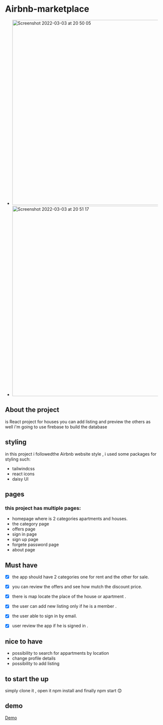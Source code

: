 # Airbnb-marketplace


- <img width="607" alt="Screenshot 2022-03-03 at 20 50 05" src="https://user-images.githubusercontent.com/85104423/156644150-16b73daa-74d7-47d0-ba57-c6caef88ce57.png">
- <img width="624" alt="Screenshot 2022-03-03 at 20 51 17" src="https://user-images.githubusercontent.com/85104423/156644279-1c0eef2e-44d6-4422-ab36-da5b23cc9648.png">


## About the project 
is React project for houses you can add listing and preview the others as well 
i'm going to use firebase to build the database 
## styling 
in this project i followedthe Airbnb website style , i used some packages for styling such:
- tailwindcss
- react icons
- daisy UI 

## pages
### this project has multiple pages:
- homepage where is 2 categories apartments and houses.
- the category page 
- offers page
- sign in page 
- sign up page
- forgete password page 
- about page
 ## Must have 
- [x] the app should have 2 categories one for rent and the other for sale.
- [x] you can review the offers and see how mutch the discount price.
- [x] there is map locate the place of the house or apartment .
- [x] the user can add new listing  only if he is a member .
- [x] the user able to sign in by email.
- [x] user review the app if he is signed in .
 

 

## nice to have 
- possibility to search for appartments by location
- change profile details
- possibility to add listing

 ## to start the up 
 simply clone it , open it  npm install and finally npm start 😊
 
 ## demo
 <a href='https://loving-varahamihira-45d183.netlify.app'> Demo </a>

